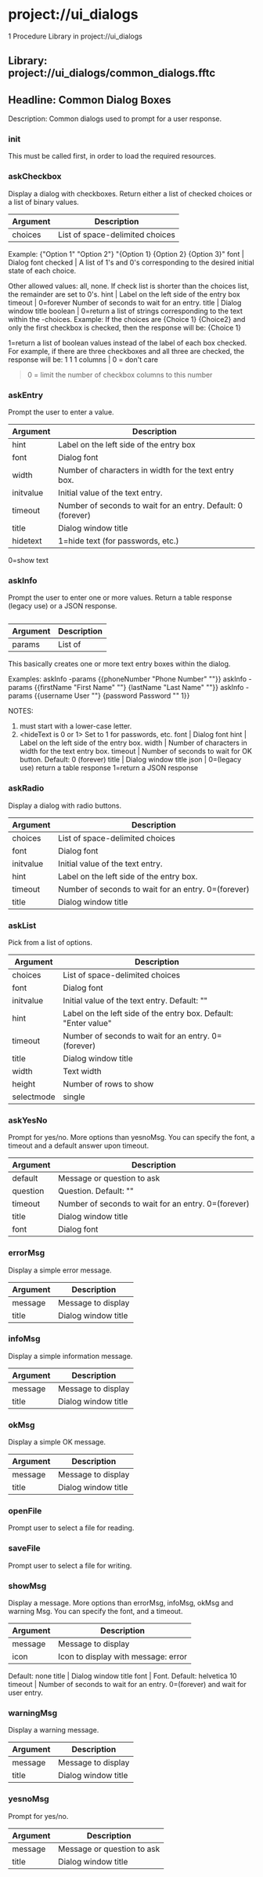# project://ui_dialogs
1 Procedure Library in project://ui_dialogs
## Library: project://ui_dialogs/common_dialogs.fftc
## Headline: Common Dialog Boxes
Description: Common dialogs used to prompt for a user response.
### init
This must be called first, in order to load the required resources.
### askCheckbox
Display a dialog with checkboxes. Return either a list of checked choices or a list of binary values.

Argument | Description
------------ | -------------
choices | List of space-delimited choices

Example:
{"Option 1" "Option 2"}
"{Option 1} {Option 2} {Option 3}"
font | Dialog font
checked | A list of 1's and 0's corresponding to the desired initial state of each choice.

Other allowed values: all, none. If check list is shorter than the choices list, the remainder are set to 0's.
hint | Label on the left side of the entry box
timeout | 0=forever
Number of seconds to wait for an entry. 
title | Dialog window title
boolean | 0=return a list of strings corresponding to the text within the -choices.
Example: If the choices are {Choice 1} {Choice2} and only the first checkbox is checked, then the response will be: {Choice 1}

1=return a list of boolean values instead of the label of each box checked.
For example, if there are three checkboxes and all three are checked, the response will be: 1 1 1
columns | 0 = don't care
>0 = limit the number of checkbox columns to this number 
### askEntry
Prompt the user to enter a value.

Argument | Description
------------ | -------------
hint | Label on the left side of the entry box
font | Dialog font
width | Number of characters in width for the text entry box. 
initvalue | Initial value of the text entry.
timeout | Number of seconds to wait for an entry. Default: 0 (forever)
title | Dialog window title
hidetext | 1=hide text (for passwords, etc.)
0=show text
### askInfo
Prompt the user to enter one or more values. Return a table response (legacy use) or a JSON response.

Argument | Description
------------ | -------------
params | List of <itemName> <caption> <defaultValue> <hideText>

This basically creates one or more text entry boxes within the dialog.

Examples:
askInfo -params {{phoneNumber "Phone Number" ""}}
askInfo -params {{firstName "First Name" ""} {lastName "Last Name" ""}}
askInfo -params {{username User ""} {password Password "" 1}}

NOTES:
1. <itemName> must start with a lower-case letter.
2. <hideText is 0 or 1> Set to 1 for passwords, etc.
font | Dialog font
hint | Label on the left side of the entry box. 
width | Number of characters in width for the text entry box.
timeout | Number of seconds to wait for OK button. Default: 0 (forever)
title | Dialog window title
json | 0=(legacy use) return a table response
1=return a JSON response
### askRadio
Display a dialog with radio buttons. 

Argument | Description
------------ | -------------
choices | List of space-delimited choices
font | Dialog font
initvalue | Initial value of the text entry. 
hint | Label on the left side of the entry box. 
timeout | Number of seconds to wait for an entry. 0=(forever)
title | Dialog window title
### askList
Pick from a list of options. 

Argument | Description
------------ | -------------
choices | List of space-delimited choices
font | Dialog font
initvalue | Initial value of the text entry. Default: ""
hint | Label on the left side of the entry box. Default: "Enter value"
timeout | Number of seconds to wait for an entry. 0=(forever)
title | Dialog window title
width | Text width 
height | Number of rows to show
selectmode | single | multiple
### askYesNo
Prompt for yes/no. More options than yesnoMsg.
You can specify the font, a timeout and a default answer upon timeout.

Argument | Description
------------ | -------------
default | Message or question to ask
question | Question. Default: ""
timeout | Number of seconds to wait for an entry. 0=(forever)
title | Dialog window title
font | Dialog font
### errorMsg
Display a simple error message.

Argument | Description
------------ | -------------
message | Message to display
title | Dialog window title
### infoMsg
Display a simple information message.

Argument | Description
------------ | -------------
message | Message to display
title | Dialog window title
### okMsg
Display a simple OK message.

Argument | Description
------------ | -------------
message | Message to display
title | Dialog window title
### openFile
Prompt user to select a file for reading.
### saveFile
Prompt user to select a file for writing.
### showMsg
Display a message. More options than errorMsg, infoMsg, okMsg and warning Msg.
You can specify the font, and a timeout.

Argument | Description
------------ | -------------
message | Message to display
icon | Icon to display with message: error | info | question | warning

Default: none
title | Dialog window title
font | Font. Default: helvetica 10
timeout | Number of seconds to wait for an entry. 0=(forever) and wait for user entry.
### warningMsg
Display a warning message.

Argument | Description
------------ | -------------
message | Message to display
title | Dialog window title
### yesnoMsg
Prompt for yes/no.

Argument | Description
------------ | -------------
message | Message or question to ask
title | Dialog window title
